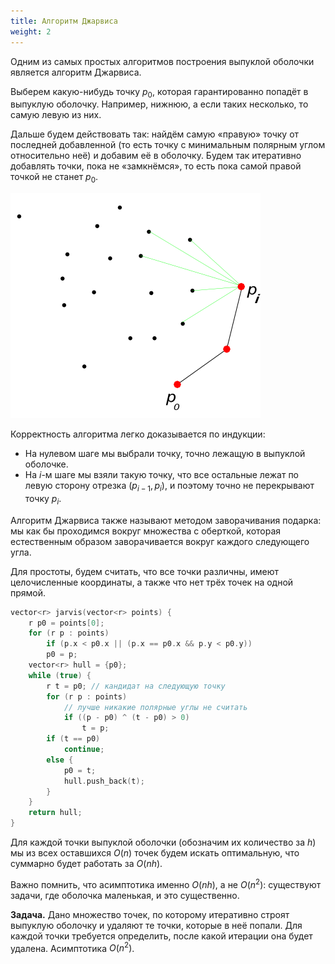 ```yaml
---
title: Алгоритм Джарвиса
weight: 2
---
```


Одним из самых простых алгоритмов построения выпуклой оболочки является алгоритм Джарвиса.

Выберем какую-нибудь точку $p_0$, которая гарантированно попадёт в выпуклую оболочку. Например, нижнюю, а если таких несколько, то самую левую из них.

Дальше будем действовать так: найдём самую «правую» точку от последней добавленной (то есть точку с минимальным полярным углом относительно неё) и добавим её в оболочку. Будем так итеративно добавлять точки, пока не «замкнёмся», то есть пока самой правой точкой не станет $p_0$. 

![](/api/algorithm/img/jarvis.png)

Корректность алгоритма легко доказывается по индукции:

- На нулевом шаге мы выбрали точку, точно лежащую в выпуклой оболочке.
- На $i$-м шаге мы взяли такую точку, что все остальные лежат по левую сторону отрезка $(p_{i-1}, p_i)$, и поэтому точно не перекрывают точку $p_i$.

Алгоритм Джарвиса также называют методом заворачивания подарка: мы как бы проходимся вокруг множества с оберткой, которая естественным образом заворачивается вокруг каждого следующего угла.

Для простоты, будем считать, что все точки различны, имеют целочисленные координаты, а также что нет трёх точек на одной прямой.

```c++
vector<r> jarvis(vector<r> points) {
    r p0 = points[0];
    for (r p : points)
        if (p.x < p0.x || (p.x == p0.x && p.y < p0.y))
        p0 = p;
    vector<r> hull = {p0};
    while (true) {
        r t = p0; // кандидат на следующую точку
        for (r p : points)
            // лучше никакие полярные углы не считать
            if ((p - p0) ^ (t - p0) > 0)
                t = p;
        if (t == p0)
            continue;
        else {
            p0 = t;
            hull.push_back(t);
        }
    }
    return hull;
}
```

Для каждой точки выпуклой оболочки (обозначим их количество за $h$) мы из всех оставшихся $O(n)$ точек будем искать оптимальную, что суммарно будет работать за $O(n h)$.

Важно помнить, что асимптотика именно $O(nh)$, а не $O(n^2)$: существуют задачи, где оболочка маленькая, и это существенно.

**Задача.** Дано множество точек, по которому итеративно строят выпуклую оболочку и удаляют те точки, которые в неё попали. Для каждой точки требуется определить, после какой итерации она будет удалена. Асимптотика $O(n^2)$.
